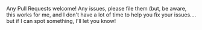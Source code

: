 Any Pull Requests welcome! Any issues, please file them (but, be aware, this works for me, and I don't have a lot of time to
help you fix your issues.... but if I can spot something, I'll let you know!
